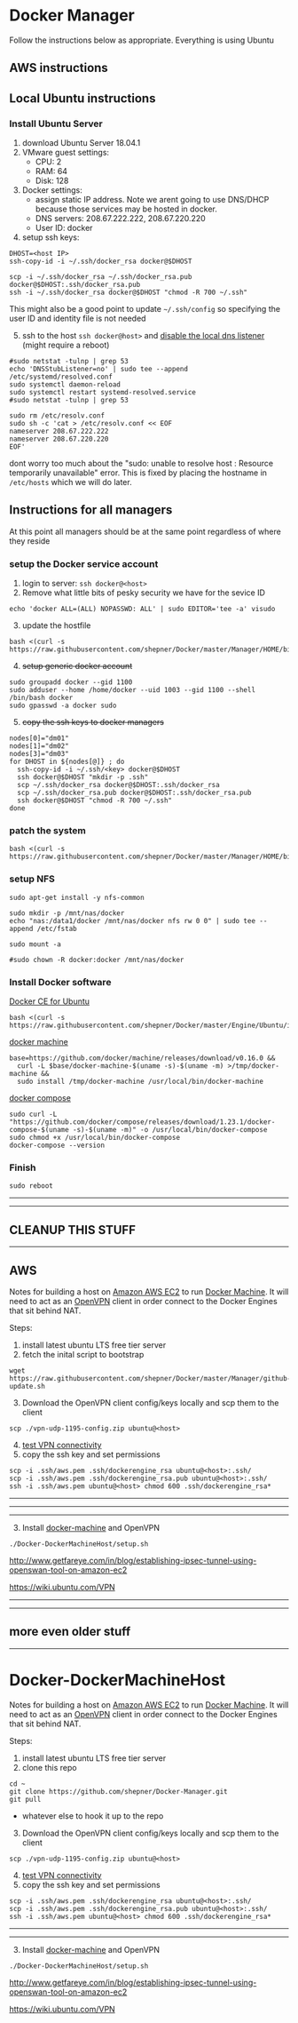 # Docker Manager

Follow the instructions below as appropriate. Everything is using Ubuntu

## AWS instructions

<placeholder>

## Local Ubuntu instructions

### Install Ubuntu Server
1. download Ubuntu Server 18.04.1
2. VMware guest settings:
   * CPU: 2
   * RAM: 64
   * Disk: 128
3. Docker settings:
   * assign static IP address.  Note we arent going to use DNS/DHCP because those services may be hosted in docker.
   * DNS servers:  208.67.222.222, 208.67.220.220
   * User ID:  docker
4. setup ssh keys:
``` shell
DHOST=<host IP>
ssh-copy-id -i ~/.ssh/docker_rsa docker@$DHOST

scp -i ~/.ssh/docker_rsa ~/.ssh/docker_rsa.pub docker@$DHOST:.ssh/docker_rsa.pub
ssh -i ~/.ssh/docker_rsa docker@$DHOST "chmod -R 700 ~/.ssh"
```
   This might also be a good point to update `~/.ssh/config` so specifying the user ID and identity file is not needed

5. ssh to the host `ssh docker@host>` and [disable the local dns listener](https://mmoapi.com/post/how-to-disable-dnsmasq-port-53-listening-on-ubuntu-18-04) (might require a reboot)
``` shell
#sudo netstat -tulnp | grep 53
echo 'DNSStubListener=no' | sudo tee --append /etc/systemd/resolved.conf
sudo systemctl daemon-reload
sudo systemctl restart systemd-resolved.service
#sudo netstat -tulnp | grep 53

sudo rm /etc/resolv.conf
sudo sh -c 'cat > /etc/resolv.conf << EOF
nameserver 208.67.222.222
nameserver 208.67.220.220
EOF'
```
   dont worry too much about the "sudo: unable to resolve host <hostname>: Resource temporarily unavailable" error.  This is fixed by placing the hostname in `/etc/hosts` which we will do later.

## Instructions for all managers

At this point all managers should be at the same point regardless of where they reside

### setup the Docker service account
1. login to server: `ssh docker@<host>`
2. Remove what little bits of pesky security we have for the sevice ID
``` shell
echo 'docker ALL=(ALL) NOPASSWD: ALL' | sudo EDITOR='tee -a' visudo
```
3. update the hostfile
``` shell
bash <(curl -s https://raw.githubusercontent.com/shepner/Docker/master/Manager/HOME/bin/update_etc_hosts.sh)
```
4. ~~setup generic docker account~~
``` shell
sudo groupadd docker --gid 1100
sudo adduser --home /home/docker --uid 1003 --gid 1100 --shell /bin/bash docker
sudo gpasswd -a docker sudo
```
5. ~~copy the ssh keys to docker managers~~
``` shell
nodes[0]="dm01"
nodes[1]="dm02"
nodes[3]="dm03"
for DHOST in ${nodes[@]} ; do
  ssh-copy-id -i ~/.ssh/<key> docker@$DHOST
  ssh docker@$DHOST "mkdir -p .ssh"
  scp ~/.ssh/docker_rsa docker@$DHOST:.ssh/docker_rsa
  scp ~/.ssh/docker_rsa.pub docker@$DHOST:.ssh/docker_rsa.pub
  ssh docker@$DHOST "chmod -R 700 ~/.ssh"
done
```

### patch the system
``` shell
bash <(curl -s https://raw.githubusercontent.com/shepner/Docker/master/Manager/HOME/bin/update_ubuntu.sh)
```

### setup NFS
``` shell
sudo apt-get install -y nfs-common

sudo mkdir -p /mnt/nas/docker
echo "nas:/data1/docker /mnt/nas/docker nfs rw 0 0" | sudo tee --append /etc/fstab

sudo mount -a

#sudo chown -R docker:docker /mnt/nas/docker
```

### Install Docker software

[Docker CE for Ubuntu](https://docs.docker.com/install/linux/docker-ce/ubuntu/)
``` shell
bash <(curl -s https://raw.githubusercontent.com/shepner/Docker/master/Engine/Ubuntu/install_docker.sh)
```

[docker machine](https://docs.docker.com/machine/install-machine/#install-machine-directly)
``` shell
base=https://github.com/docker/machine/releases/download/v0.16.0 &&
  curl -L $base/docker-machine-$(uname -s)-$(uname -m) >/tmp/docker-machine &&
  sudo install /tmp/docker-machine /usr/local/bin/docker-machine
```

[docker compose](https://docs.docker.com/compose/install/)
``` shell
sudo curl -L "https://github.com/docker/compose/releases/download/1.23.1/docker-compose-$(uname -s)-$(uname -m)" -o /usr/local/bin/docker-compose
sudo chmod +x /usr/local/bin/docker-compose
docker-compose --version
```

### Finish
``` Shell
sudo reboot
```


---
---
CLEANUP THIS STUFF
---
---



## AWS

Notes for building a host on [Amazon AWS EC2](https://console.aws.amazon.com/ec2/v2) to run [Docker Machine](https://docs.docker.com/machine/).  It will need to act as an [OpenVPN](https://openvpn.net) client in order connect to the Docker Engines that sit behind NAT.

Steps:
1.  install latest ubuntu LTS free tier server
2.  fetch the inital script to bootstrap
```Shell
wget https://raw.githubusercontent.com/shepner/Docker/master/Manager/github-update.sh
```
3.  Download the OpenVPN client config/keys locally and scp them to the client
```Shell
scp ./vpn-udp-1195-config.zip ubuntu@<host>
```
4.  [test VPN connectivity](https://openvpn.net/index.php/open-source/documentation/howto.html#start)
5.  copy the ssh key and set permissions
```Shell
scp -i .ssh/aws.pem .ssh/dockerengine_rsa ubuntu@<host>:.ssh/
scp -i .ssh/aws.pem .ssh/dockerengine_rsa.pub ubuntu@<host>:.ssh/
ssh -i .ssh/aws.pem ubuntu@<host> chmod 600 .ssh/dockerengine_rsa*
```

---
---
---

3. Install [docker-machine](https://docs.docker.com/machine/install-machine/#installing-machine-directly) and OpenVPN
```Shell
./Docker-DockerMachineHost/setup.sh
```


http://www.getfareye.com/in/blog/establishing-ipsec-tunnel-using-openswan-tool-on-amazon-ec2

https://wiki.ubuntu.com/VPN

---
---
more even older stuff
---
---

# Docker-DockerMachineHost

Notes for building a host on [Amazon AWS EC2](https://console.aws.amazon.com/ec2/v2) to run [Docker Machine](https://docs.docker.com/machine/).  It will need to act as an [OpenVPN](https://openvpn.net) client in order connect to the Docker Engines that sit behind NAT.

Steps:
1.  install latest ubuntu LTS free tier server
2.  clone this repo
``` shell
cd ~
git clone https://github.com/shepner/Docker-Manager.git
git pull
```
+ whatever else to hook it up to the repo
3.  Download the OpenVPN client config/keys locally and scp them to the client
```Shell
scp ./vpn-udp-1195-config.zip ubuntu@<host>
```
4.  [test VPN connectivity](https://openvpn.net/index.php/open-source/documentation/howto.html#start)
5.  copy the ssh key and set permissions
```Shell
scp -i .ssh/aws.pem .ssh/dockerengine_rsa ubuntu@<host>:.ssh/
scp -i .ssh/aws.pem .ssh/dockerengine_rsa.pub ubuntu@<host>:.ssh/
ssh -i .ssh/aws.pem ubuntu@<host> chmod 600 .ssh/dockerengine_rsa*
```



---
---

3. Install [docker-machine](https://docs.docker.com/machine/install-machine/#installing-machine-directly) and OpenVPN
```Shell
./Docker-DockerMachineHost/setup.sh
```


http://www.getfareye.com/in/blog/establishing-ipsec-tunnel-using-openswan-tool-on-amazon-ec2

https://wiki.ubuntu.com/VPN





